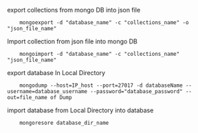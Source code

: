 export collections from mongo DB into json file

        mongoexport -d "database_name" -c "collections_name" -o "json_file_name"
    
Import collection from json file into mongo DB

        mongoimport -d "database_name" -c "collections_name" "json_file_name"
        
export database In Local Directory

        mongodump --host=IP_host --port=27017 -d databaseName --username=database_username --password="database_password" --out=file_name of Dump

import database from  Local Directory into database

        mongoresore database_dir_name
      
